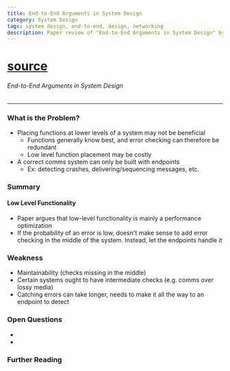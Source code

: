 ```yaml
---
title: End-to-End Arguments in System Design 
category: System Design
tags: system design, end-to-end, design, networking
description: Paper review of "End-to-End Arguments in System Design" by Saltzer, Reed, and Clark
---
```


# [source](https://web.mit.edu/Saltzer/www/publications/endtoend/endtoend.pdf)

###### End-to-End Arguments in System Design

---

### What is the Problem?

- Placing functions at lower levels of a system may not be beneficial
    - Functions generally know best, and error checking can therefore be redundant
    - Low level function placement may be costly
- A correct comms system can only be built with endpoints
    - Ex: detecting crashes, delivering/sequencing messages, etc.

### Summary 

#### Low Level Functionality

- Paper argues that low-level functionality is mainly a performance optimization
- If the probability of an error is low, doesn't make sense to add error checking in the middle of the system. Instead, let the endpoints handle it

### Weakness

- Maintainability (checks missing in the middle)
- Certain systems ought to have intermediate checks (e.g. comms over lossy media)
- Catching errors can take longer, needs to make it all the way to an endpoint to detect

### Open Questions

-
-

### Further Reading
